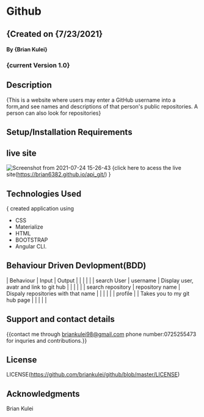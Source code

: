 # Github

## {Created on {7/23/2021}

#### By **{Brian Kulei}**

### {current Version 1.0}

## Description

{This is a website where users may enter a GitHub username into a form,and see names and descriptions of that person's public repositories. A person can also look for repositories}

## Setup/Installation Requirements

## live site

![Screenshot from 2021-07-24 15-26-43](https://user-images.githubusercontent.com/82508349/126868380-d4dc51f5-7825-43c6-87d9-af637248fe5e.png)
{click here to acess the live site(https://brian6382.github.io/api_git/)
}

## Technologies Used

{ created application using

- CSS
- Materialize
- HTML
- BOOTSTRAP
- Angular CLI.
  

## Behaviour Driven Devlopment(BDD)

| Behaviour            | Input                | Output                                      |
|                      |                      |                                             |
| search User          | username             | Display user, avatr and link to git hub     |
|                      |                      |                                             |
| search repository    | repository name      | Dispaly repositories with that name         |
|                      |                      |                                             |
| profile              |                      |  Takes you to my git hub page               |
|                      |                      |                                             |

## Support and contact details

{{contact me through briankulei98@gmail.com
phone number:0725255473 for inquries and contributions.}}

## License

LICENSE(https://github.com/briankulei/github/blob/master/LICENSE)

## Acknowledgments

Brian Kulei
